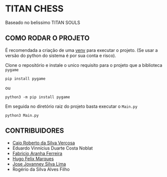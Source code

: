 # TITAN CHESS
Baseado no belissimo TITAN SOULS

## COMO RODAR O PROJETO

É recomendada a criação de uma [venv](https://docs.python.org/3/library/venv.html) para executar o projeto. (Se usar a versão do python do sistema é por sua conta e risco).

Clone o repositório e instale o unico requisito para o projeto que a biblioteca `pygame`

```pip install pygame```

ou

```python3 -m pip install pygame```

Em seguida no diretório raiz do projeto basta executar o `Main.py`

```python3 Main.py```


## CONTRIBUIDORES
- [Caio Roberto da Silva Verçosa](https://github.com/CaioRSV)
- Eduardo Vinnícius Duarte Costa Noblat
- [Fabricio Aranha Ferreira](https://github.com/faranha300)
- [Hugo Felix Marques](https://github.com/hggmarks)
- [Jose Jovanney Silva Lima](https://github.com/jovanney)
- Rogério da Silva Alves Filho
